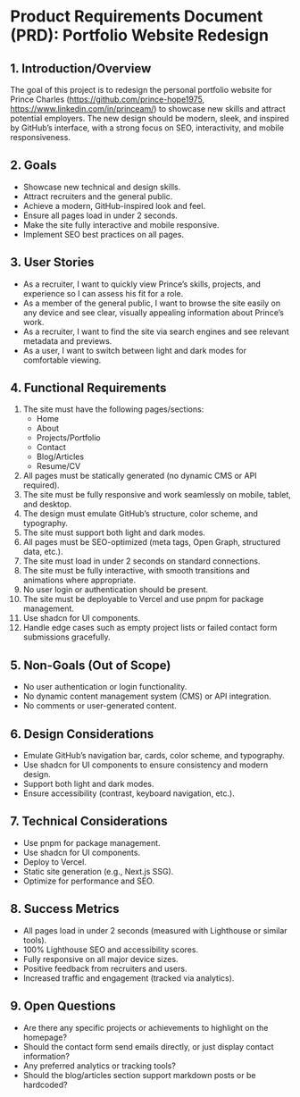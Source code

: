 # Product Requirements Document (PRD): Portfolio Website Redesign

## 1. Introduction/Overview
The goal of this project is to redesign the personal portfolio website for Prince Charles (https://github.com/prince-hope1975, https://www.linkedin.com/in/princeam/) to showcase new skills and attract potential employers. The new design should be modern, sleek, and inspired by GitHub’s interface, with a strong focus on SEO, interactivity, and mobile responsiveness.

## 2. Goals
- Showcase new technical and design skills.
- Attract recruiters and the general public.
- Achieve a modern, GitHub-inspired look and feel.
- Ensure all pages load in under 2 seconds.
- Make the site fully interactive and mobile responsive.
- Implement SEO best practices on all pages.

## 3. User Stories
- As a recruiter, I want to quickly view Prince’s skills, projects, and experience so I can assess his fit for a role.
- As a member of the general public, I want to browse the site easily on any device and see clear, visually appealing information about Prince’s work.
- As a recruiter, I want to find the site via search engines and see relevant metadata and previews.
- As a user, I want to switch between light and dark modes for comfortable viewing.

## 4. Functional Requirements
1. The site must have the following pages/sections:
   - Home
   - About
   - Projects/Portfolio
   - Contact
   - Blog/Articles
   - Resume/CV
2. All pages must be statically generated (no dynamic CMS or API required).
3. The site must be fully responsive and work seamlessly on mobile, tablet, and desktop.
4. The design must emulate GitHub’s structure, color scheme, and typography.
5. The site must support both light and dark modes.
6. All pages must be SEO-optimized (meta tags, Open Graph, structured data, etc.).
7. The site must load in under 2 seconds on standard connections.
8. The site must be fully interactive, with smooth transitions and animations where appropriate.
9. No user login or authentication should be present.
10. The site must be deployable to Vercel and use pnpm for package management.
11. Use shadcn for UI components.
12. Handle edge cases such as empty project lists or failed contact form submissions gracefully.

## 5. Non-Goals (Out of Scope)
- No user authentication or login functionality.
- No dynamic content management system (CMS) or API integration.
- No comments or user-generated content.

## 6. Design Considerations
- Emulate GitHub’s navigation bar, cards, color scheme, and typography.
- Use shadcn for UI components to ensure consistency and modern design.
- Support both light and dark modes.
- Ensure accessibility (contrast, keyboard navigation, etc.).

## 7. Technical Considerations
- Use pnpm for package management.
- Use shadcn for UI components.
- Deploy to Vercel.
- Static site generation (e.g., Next.js SSG).
- Optimize for performance and SEO.

## 8. Success Metrics
- All pages load in under 2 seconds (measured with Lighthouse or similar tools).
- 100% Lighthouse SEO and accessibility scores.
- Fully responsive on all major device sizes.
- Positive feedback from recruiters and users.
- Increased traffic and engagement (tracked via analytics).

## 9. Open Questions
- Are there any specific projects or achievements to highlight on the homepage?
- Should the contact form send emails directly, or just display contact information?
- Any preferred analytics or tracking tools?
- Should the blog/articles section support markdown posts or be hardcoded? 